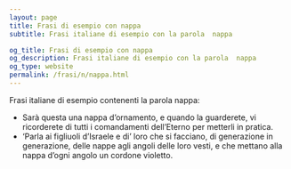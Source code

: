 ```yaml
---
layout: page
title: Frasi di esempio con nappa 
subtitle: Frasi italiane di esempio con la parola  nappa

og_title: Frasi di esempio con nappa 
og_description: Frasi italiane di esempio con la parola  nappa
og_type: website
permalink: /frasi/n/nappa.html
---
```


Frasi italiane di esempio contenenti la parola nappa:


- Sarà questa una nappa d’ornamento, e quando la guarderete, vi ricorderete di tutti i comandamenti dell’Eterno per metterli in pratica.
- ‘Parla ai figliuoli d’Israele e di’ loro che si facciano, di generazione in generazione, delle nappe agli angoli delle loro vesti, e che mettano alla nappa d’ogni angolo un cordone violetto.
